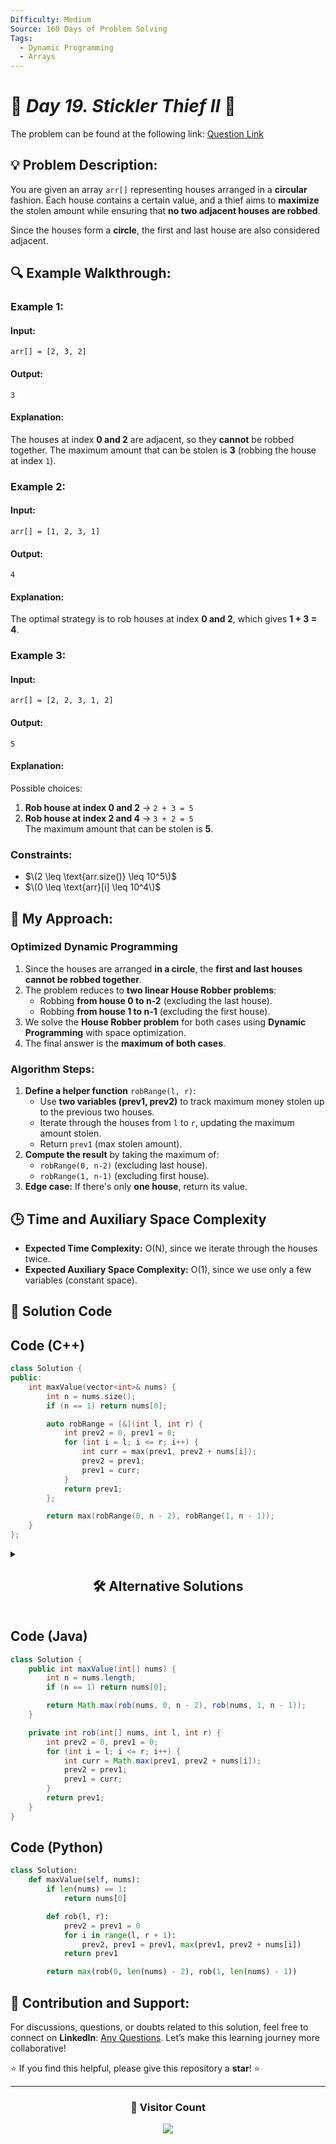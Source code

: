 ```yaml
---
Difficulty: Medium
Source: 160 Days of Problem Solving
Tags:
  - Dynamic Programming
  - Arrays
---
```


# 🚀 _Day 19. Stickler Thief II_ 🧠

The problem can be found at the following link: [Question Link](https://www.geeksforgeeks.org/batch/gfg-160-problems/track/dynamic-programming-gfg-160/problem/house-robber-ii)

## 💡 **Problem Description:**

You are given an array `arr[]` representing houses arranged in a **circular** fashion. Each house contains a certain value, and a thief aims to **maximize** the stolen amount while ensuring that **no two adjacent houses are robbed**.

Since the houses form a **circle**, the first and last house are also considered adjacent.

## 🔍 **Example Walkthrough:**

### **Example 1:**

#### **Input:**

```
arr[] = [2, 3, 2]
```

#### **Output:**

```
3
```

#### **Explanation:**

The houses at index **0 and 2** are adjacent, so they **cannot** be robbed together. The maximum amount that can be stolen is **3** (robbing the house at index `1`).

### **Example 2:**

#### **Input:**

```
arr[] = [1, 2, 3, 1]
```

#### **Output:**

```
4
```

#### **Explanation:**

The optimal strategy is to rob houses at index **0 and 2**, which gives **1 + 3 = 4**.

### **Example 3:**

#### **Input:**

```
arr[] = [2, 2, 3, 1, 2]
```

#### **Output:**

```
5
```

#### **Explanation:**

Possible choices:

1. **Rob house at index 0 and 2** → `2 + 3 = 5`
2. **Rob house at index 2 and 4** → `3 + 2 = 5`  
   The maximum amount that can be stolen is **5**.

### **Constraints:**

- $\(2 \leq \text{arr.size()} \leq 10^5\)$
- $\(0 \leq \text{arr}[i] \leq 10^4\)$

## 🎯 **My Approach:**

### **Optimized Dynamic Programming**

1. Since the houses are arranged **in a circle**, the **first and last houses cannot be robbed together**.
2. The problem reduces to **two linear House Robber problems**:
   - Robbing **from house 0 to n-2** (excluding the last house).
   - Robbing **from house 1 to n-1** (excluding the first house).
3. We solve the **House Robber problem** for both cases using **Dynamic Programming** with space optimization.
4. The final answer is the **maximum of both cases**.

### **Algorithm Steps:**

1. **Define a helper function** `robRange(l, r)`:
   - Use **two variables (prev1, prev2)** to track maximum money stolen up to the previous two houses.
   - Iterate through the houses from `l` to `r`, updating the maximum amount stolen.
   - Return `prev1` (max stolen amount).
2. **Compute the result** by taking the maximum of:
   - `robRange(0, n-2)` (excluding last house).
   - `robRange(1, n-1)` (excluding first house).
3. **Edge case:** If there's only **one house**, return its value.

## 🕒 **Time and Auxiliary Space Complexity**

- **Expected Time Complexity:** O(N), since we iterate through the houses twice.
- **Expected Auxiliary Space Complexity:** O(1), since we use only a few variables (constant space).

## 📝 **Solution Code**

## **Code (C++)**

```cpp
class Solution {
public:
    int maxValue(vector<int>& nums) {
        int n = nums.size();
        if (n == 1) return nums[0];

        auto robRange = [&](int l, int r) {
            int prev2 = 0, prev1 = 0;
            for (int i = l; i <= r; i++) {
                int curr = max(prev1, prev2 + nums[i]);
                prev2 = prev1;
                prev1 = curr;
            }
            return prev1;
        };

        return max(robRange(0, n - 2), robRange(1, n - 1));
    }
};
```

<details>
  <summary><h2 align="center">🛠 Alternative Solutions</h2></summary>

## **2️⃣ Dynamic Programming with Array (O(N) Time, O(N) Space)**

### **Approach:**

Instead of using **two variables**, maintain a **DP array** where `dp[i]` stores the **maximum amount** that can be stolen up to house `i`.

### **Code (C++)**

```cpp
class Solution {
public:
    int maxValue(vector<int>& nums) {
        int n = nums.size();
        if (n == 1) return nums[0];

        auto robRange = [&](int l, int r) {
            vector<int> dp(r - l + 2, 0);
            dp[1] = nums[l];
            for (int i = l + 1; i <= r; i++) {
                dp[i - l + 1] = max(dp[i - l], dp[i - l - 1] + nums[i]);
            }
            return dp[r - l + 1];
        };

        return max(robRange(0, n - 2), robRange(1, n - 1));
    }
};
```

## **3️⃣ Memoization (Top-Down DP)**

### **Approach:**

Instead of using **iterative DP**, we use **recursion with memoization**:

1. Define a recursive function `robRange(l, r, dp)`.
2. Use memoization (`dp[i]`) to avoid recomputation.
3. Solve for both cases:
   - Excluding the last house (`robRange(0, n-2)`).
   - Excluding the first house (`robRange(1, n-1)`).
4. Return the **maximum** of both cases.

### **Code (C++)**

```cpp
class Solution {
public:
    int robRange(vector<int>& nums, int i, int r, vector<int>& dp) {
        if (i > r) return 0;
        if (dp[i] != -1) return dp[i];
        return dp[i] = max(robRange(nums, i + 1, r, dp), nums[i] + robRange(nums, i + 2, r, dp));
    }

    int maxValue(vector<int>& nums) {
        int n = nums.size();
        if (n == 1) return nums[0];

        vector<int> dp1(n, -1), dp2(n, -1);
        return max(robRange(nums, 0, n - 2, dp1), robRange(nums, 1, n - 1, dp2));
    }
};
```

## **Comparison of Approaches**

| **Approach**                     | ⏱️ **Time Complexity** | 🗂️ **Space Complexity** | ✅ **Pros**               | ⚠️ **Cons**                   |
| -------------------------------- | ---------------------- | ----------------------- | ------------------------- | ----------------------------- |
| **Optimized DP (Two Variables)** | 🟡 **O(N)**            | 🟢 **O(1)**             | Space efficient, faster   | Slightly harder to understand |
| **DP with Array**                | 🟡 **O(N)**            | 🟡 **O(N)**             | Easier to implement       | Extra space for DP array      |
| **Memoization (Top-Down DP)**    | 🟡 **O(N)**            | 🔴 **O(N)**             | Good for recursion lovers | Higher memory consumption     |

## **💡 Best Choice?**

- ✅ **Optimized DP (O(1) Space)** is the best solution due to minimal space usage.
- ✅ **DP with Array** is useful for **educational purposes**, but not efficient for large inputs.
- ✅ **Memoization?** Useful for recursion-based approaches.

</details>

## **Code (Java)**

```java
class Solution {
    public int maxValue(int[] nums) {
        int n = nums.length;
        if (n == 1) return nums[0];

        return Math.max(rob(nums, 0, n - 2), rob(nums, 1, n - 1));
    }

    private int rob(int[] nums, int l, int r) {
        int prev2 = 0, prev1 = 0;
        for (int i = l; i <= r; i++) {
            int curr = Math.max(prev1, prev2 + nums[i]);
            prev2 = prev1;
            prev1 = curr;
        }
        return prev1;
    }
}
```

## **Code (Python)**

```python
class Solution:
    def maxValue(self, nums):
        if len(nums) == 1:
            return nums[0]

        def rob(l, r):
            prev2 = prev1 = 0
            for i in range(l, r + 1):
                prev2, prev1 = prev1, max(prev1, prev2 + nums[i])
            return prev1

        return max(rob(0, len(nums) - 2), rob(1, len(nums) - 1))
```

## 🎯 **Contribution and Support:**

For discussions, questions, or doubts related to this solution, feel free to connect on **LinkedIn**: [Any Questions](https://www.linkedin.com/in/patel-hetkumar-sandipbhai-8b110525a/). Let’s make this learning journey more collaborative!

⭐ If you find this helpful, please give this repository a **star**! ⭐

---

<div align="center">
  <h3><b>📍 Visitor Count</b></h3>
</div>

<p align="center">
  <img src="https://profile-counter.glitch.me/Hunterdii/count.svg" />
</p>
